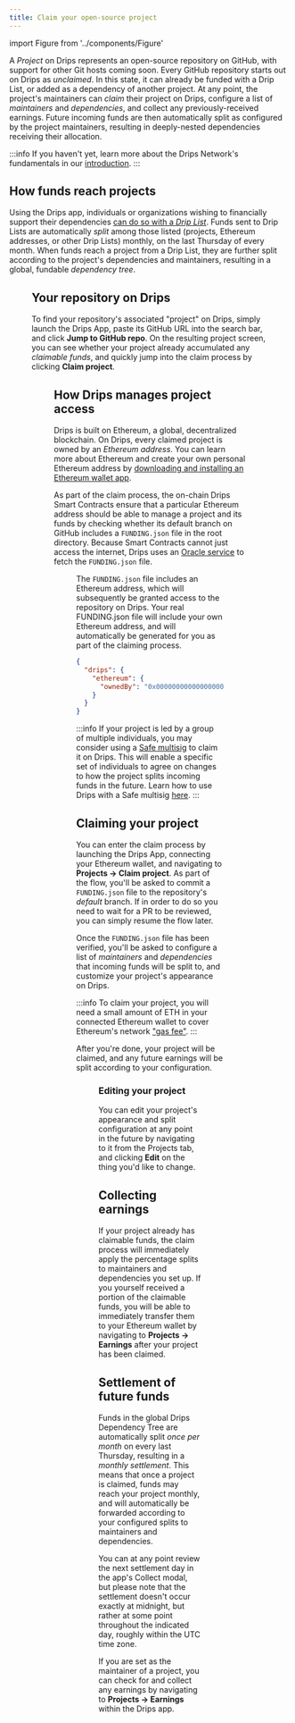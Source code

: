 ```yaml
---
title: Claim your open-source project
---
```


import Figure from '../components/Figure'

A _Project_ on Drips represents an open-source repository on GitHub, with support for other Git hosts coming soon. Every GitHub repository starts out on Drips as _unclaimed_. In this state, it can already be funded with a Drip List, or added as a dependency of another project. At any point, the project's maintainers can _claim_ their project on Drips, configure a list of _maintainers_ and _dependencies_, and collect any previously-received earnings. Future incoming funds are then automatically split as configured by the project maintainers, resulting in deeply-nested dependencies receiving their allocation.

:::info
If you haven't yet, learn more about the Drips Network's fundamentals in our [introduction](/).
:::

## How funds reach projects

Using the Drips app, individuals or organizations wishing to financially support their dependencies [can do so with a _Drip List_](support-your-dependencies/overview). Funds sent to Drip Lists are automatically _split_ among those listed (projects, Ethereum addresses, or other Drip Lists) monthly, on the last Thursday of every month. When funds reach a project from a Drip List, they are further split according to the project's dependencies and maintainers, resulting in a global, fundable _dependency tree_.

<Figure caption="Funds enter the Drips Dependency Tree through Drip Lists, and are automatically split down to projects." src="/img/introduction/splitting_graph.png" />

## Your repository on Drips

To find your repository's associated "project" on Drips, simply launch the Drips App, paste its GitHub URL into the search bar, and click **Jump to GitHub repo**. On the resulting project screen, you can see whether your project already accumulated any _claimable funds_, and quickly jump into the claim process by clicking **Claim project**.

<Figure caption="You can check if your project has claimable funds on its project view." src="/img/raise/unclaimed.png" />

## How Drips manages project access

Drips is built on Ethereum, a global, decentralized blockchain. On Drips, every claimed project is owned by an _Ethereum address_. You can learn more about Ethereum and create your own personal Ethereum address by [downloading and installing an Ethereum wallet app](https://ethereum.org/en/wallets/).

As part of the claim process, the on-chain Drips Smart Contracts ensure that a particular Ethereum address should be able to manage a project and its funds by checking whether its default branch on GitHub includes a `FUNDING.json` file in the root directory. Because Smart Contracts cannot just access the internet, Drips uses an [Oracle service](https://ethereum.org/en/developers/docs/oracles/) to fetch the `FUNDING.json` file.

<Figure caption="During the claim process, Drips' Smart Contracts check for a `FUNDING.json` file on the GitHub repository's _default_ branch." src="/img/raise/claim-process.png" />

The `FUNDING.json` file includes an Ethereum address, which will subsequently be granted access to the repository on Drips. Your real FUNDING.json file will include your own Ethereum address, and will automatically be generated for you as part of the claiming process.

```json
{
  "drips": {
    "ethereum": {
      "ownedBy": "0x0000000000000000000000000000000000000000"
    }
  }
}
```

:::info
If your project is led by a group of multiple individuals, you may consider using a [Safe multisig](https://safe.global/) to claim it on Drips. This will enable a specific set of individuals to agree on changes to how the project splits incoming funds in the future. Learn how to use Drips with a Safe multisig [here](usage-with-a-safe).
:::

## Claiming your project

You can enter the claim process by launching the Drips App, connecting your Ethereum wallet, and navigating to **Projects → Claim project**. As part of the flow, you'll be asked to commit a `FUNDING.json` file to the repository's _default_ branch. If in order to do so you need to wait for a PR to be reviewed, you can simply resume the flow later.

Once the `FUNDING.json` file has been verified, you'll be asked to configure a list of _maintainers_ and _dependencies_ that incoming funds will be split to, and customize your project's appearance on Drips.

:::info
To claim your project, you will need a small amount of ETH in your connected Ethereum wallet to cover Ethereum's network ["gas fee"](https://ethereum.org/en/developers/docs/gas/).
:::

After you're done, your project will be claimed, and any future earnings will be split according to your configuration.

<Figure caption="An example claimed project on Drips." src="/img/introduction/project.png" />

### Editing your project

You can edit your project's appearance and split configuration at any point in the future by navigating to it from the Projects tab, and clicking **Edit** on the thing you'd like to change.

## Collecting earnings

If your project already has claimable funds, the claim process will immediately apply the percentage splits to maintainers and dependencies you set up. If you yourself received a portion of the claimable funds, you will be able to immediately transfer them to your Ethereum wallet by navigating to **Projects → Earnings** after your project has been claimed.

## Settlement of future funds

Funds in the global Drips Dependency Tree are automatically split _once per month_ on every last Thursday, resulting in a _monthly settlement_. This means that once a project is claimed, funds may reach your project monthly, and will automatically be forwarded according to your configured splits to maintainers and dependencies.

You can at any point review the next settlement day in the app's Collect modal, but please note that the settlement doesn't occur exactly at midnight, but rather at some point throughout the indicated day, roughly within the UTC time zone.

If you are set as the maintainer of a project, you can check for and collect any earnings by navigating to **Projects → Earnings** within the Drips app.
